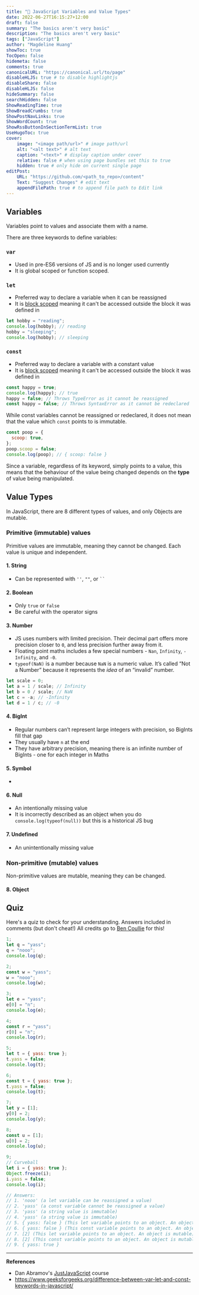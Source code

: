 ```yaml
---
title: "🧶 JavaScript Variables and Value Types"
date: 2022-06-27T16:15:27+12:00
draft: false
summary: "The basics aren't very basic"
description: "The basics aren't very basic"
tags: ["JavaScript"]
author: "Magdeline Huang"
showToc: true
TocOpen: false
hidemeta: false
comments: true
canonicalURL: "https://canonical.url/to/page"
disableHLJS: true # to disable highlightjs
disableShare: false
disableHLJS: false
hideSummary: false
searchHidden: false
ShowReadingTime: true
ShowBreadCrumbs: true
ShowPostNavLinks: true
ShowWordCount: true
ShowRssButtonInSectionTermList: true
UseHugoToc: true
cover:
    image: "<image path/url>" # image path/url
    alt: "<alt text>" # alt text
    caption: "<text>" # display caption under cover
    relative: false # when using page bundles set this to true
    hidden: true # only hide on current single page
editPost:
    URL: "https://github.com/<path_to_repo>/content"
    Text: "Suggest Changes" # edit text
    appendFilePath: true # to append file path to Edit link
---
```


## Variables

Variables point to values and associate them with a name.

There are three keywords to define variables:

### `var`

- Used in pre-ES6 versions of JS and is no longer used currently
- It is global scoped or function scoped.

### `let`

- Preferred way to declare a variable when it can be reassigned
- It is [block scoped](https://www.geeksforgeeks.org/javascript-es2015-block-scoping/) meaning it can't be accessed outside the block it was defined in

```javascript
let hobby = "reading";
console.log(hobby); // reading
hobby = "sleeping";
console.log(hobby); // sleeping
```

### `const`

- Preferred way to declare a variable with a constant value
- It is [block scoped](https://www.geeksforgeeks.org/javascript-es2015-block-scoping/) meaning it can't be accessed outside the block it was defined in

```javascript
const happy = true;
console.log(happy); // true
happy = false; // Throws TypeError as it cannot be reassigned
const happy = false; // Throws SyntaxError as it cannot be redeclared
```

While const variables cannot be reassigned or redeclared, it does not mean that the value which `const` points to is immutable.

```javascript
const poop = {
  scoop: true,
};
poop.scoop = false;
console.log(poop); // { scoop: false }
```

Since a variable, regardless of its keyword, simply points to a value, this means that the behaviour of the value being changed depends on the **type** of value being manipulated.

## Value Types

In JavaScript, there are 8 different types of values, and only Objects are mutable.

<!-- | Primitive (immutable) | Non-primitive (mutable)               |
| --------------------- | ------------------------------------- |
| String                | Object (including array and function) |
| Boolean               |                                       |
| Number                |                                       |
| BigInt                |                                       |
| Symbol                |                                       |
| Null                  |                                       |
| Undefined             |                                       | -->

### Primitive (immutable) values

Primitive values are immutable, meaning they cannot be changed. Each value is unique and independent.

#### 1. String

- Can be represented with `''`, `""`, or ` `` `

#### 2. Boolean

- Only `true` or `false`
- Be careful with the operator signs

#### 3. Number

- JS uses numbers with limited precision. Their decimal part offers more precision closer to `0`, and less precision further away from it.
- Floating point maths includes a few special numbers - `Nan`, `Infinity`, `-Infinity`, and `-0`.
- `typeof(NaN)` is a number because `NaN` is a numeric value. It’s called “Not a Number” because it represents the *idea* of an “invalid” number.

```javascript
let scale = 0;
let a = 1 / scale; // Infinity
let b = 0 / scale; // NaN
let c = -a; // -Infinity
let d = 1 / c; // -0
```

#### 4. BigInt

- Regular numbers can’t represent large integers with precision, so BigInts fill that gap
- They usually have `n` at the end
- They have arbitrary precision, meaning there is an infinite number of BigInts - one for each integer in Maths

#### 5. Symbol

-

#### 6. Null

- An intentionally missing value
- It is incorrectly described as an object when you do `console.log(typeof(null))` but this is a historical JS bug

#### 7. Undefined

- An unintentionally missing value

### Non-primitive (mutable) values

Non-primitive values are mutable, meaning they can be changed.

#### 8. Object

## Quiz

Here's a quiz to check for your understanding. Answers included in comments (but don't cheat!) All credits go to [Ben Coullie](https://github.com/bencoullie) for this!

```javascript
1;
let q = "yass";
q = "nooo";
console.log(q);

2;
const w = "yass";
w = "nooo";
console.log(w);

3;
let e = "yass";
e[0] = "n";
console.log(e);

4;
const r = "yass";
r[0] = "n";
console.log(r);

5;
let t = { yass: true };
t.yass = false;
console.log(t);

6;
const t = { yass: true };
t.yass = false;
console.log(t);

7;
let y = [1];
y[0] = 2;
console.log(y);

8;
const u = [1];
u[0] = 2;
console.log(u);

9;
// Curveball
let i = { yass: true };
Object.freeze(i);
i.yass = false;
console.log(i);

// Answers:
// 1. 'nooo' (a let variable can be reassigned a value)
// 2. 'yass' (a const variable cannot be reassigned a value)
// 3. 'yass' (a string value is immutable)
// 4. 'yass' (a string value is immutable)
// 5. { yass: false } (This let variable points to an object. An object is mutable)
// 6. { yass: false } (This const variable points to an object. An object is mutable)
// 7. [2] (This let variable points to an object. An object is mutable)
// 8. [2] (This const variable points to an object. An object is mutable)
// 9. { yass: true }
```

---

**References**

- Dan Abramov's [JustJavaScript](https://justjavascript.com/) course
- https://www.geeksforgeeks.org/difference-between-var-let-and-const-keywords-in-javascript/
